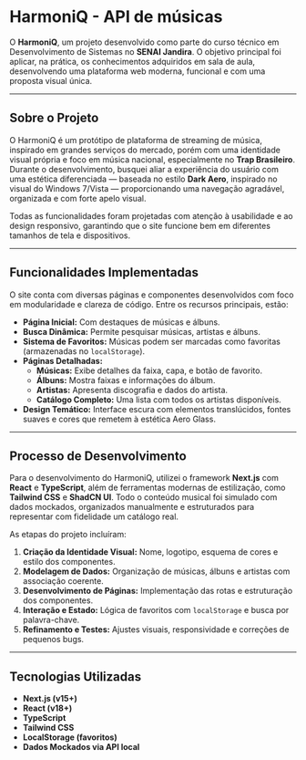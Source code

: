 #  HarmoniQ - API de músicas

O **HarmoniQ**, um projeto desenvolvido como parte do curso técnico em Desenvolvimento de Sistemas no **SENAI Jandira**. O objetivo principal foi aplicar, na prática, os conhecimentos adquiridos em sala de aula, desenvolvendo uma plataforma web moderna, funcional e com uma proposta visual única.

---

##  Sobre o Projeto

O HarmoniQ é um protótipo de plataforma de streaming de música, inspirado em grandes serviços do mercado, porém com uma identidade visual própria e foco em música nacional, especialmente no **Trap Brasileiro**. Durante o desenvolvimento, busquei aliar a experiência do usuário com uma estética diferenciada — baseada no estilo **Dark Aero**, inspirado no visual do Windows 7/Vista — proporcionando uma navegação agradável, organizada e com forte apelo visual.

Todas as funcionalidades foram projetadas com atenção à usabilidade e ao design responsivo, garantindo que o site funcione bem em diferentes tamanhos de tela e dispositivos.

---

##  Funcionalidades Implementadas

O site conta com diversas páginas e componentes desenvolvidos com foco em modularidade e clareza de código. Entre os recursos principais, estão:

- **Página Inicial:** Com destaques de músicas e álbuns.
- **Busca Dinâmica:** Permite pesquisar músicas, artistas e álbuns.
- **Sistema de Favoritos:** Músicas podem ser marcadas como favoritas (armazenadas no `localStorage`).
- **Páginas Detalhadas:**
  - **Músicas:** Exibe detalhes da faixa, capa, e botão de favorito.
  - **Álbuns:** Mostra faixas e informações do álbum.
  - **Artistas:** Apresenta discografia e dados do artista.
  - **Catálogo Completo:** Uma lista com todos os artistas disponíveis.
- **Design Temático:** Interface escura com elementos translúcidos, fontes suaves e cores que remetem à estética Aero Glass.

---

## Processo de Desenvolvimento

Para o desenvolvimento do HarmoniQ, utilizei o framework **Next.js** com **React** e **TypeScript**, além de ferramentas modernas de estilização, como **Tailwind CSS** e **ShadCN UI**. Todo o conteúdo musical foi simulado com dados mockados, organizados manualmente e estruturados para representar com fidelidade um catálogo real.

As etapas do projeto incluíram:

1. **Criação da Identidade Visual:** Nome, logotipo, esquema de cores e estilo dos componentes.
2. **Modelagem de Dados:** Organização de músicas, álbuns e artistas com associação coerente.
3. **Desenvolvimento de Páginas:** Implementação das rotas e estruturação dos componentes.
4. **Interação e Estado:** Lógica de favoritos com `localStorage` e busca por palavra-chave.
5. **Refinamento e Testes:** Ajustes visuais, responsividade e correções de pequenos bugs.

---

## Tecnologias Utilizadas

- **Next.js (v15+)**
- **React (v18+)**
- **TypeScript**
- **Tailwind CSS**
- **LocalStorage (favoritos)**
- **Dados Mockados via API local**
